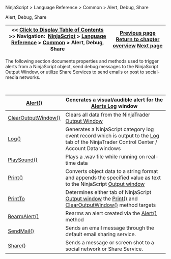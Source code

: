 ﻿


NinjaScript \> Language Reference \> Common \> Alert, Debug, Share






















Alert, Debug, Share







| \<\< [Click to Display Table of Contents](alert__debugging_and_sharing.md) \>\> **Navigation:**     [NinjaScript](ninjascript-1.md) \> [Language Reference](language_reference_wip-1.md) \> [Common](common-1.md) \> Alert, Debug, Share | [Previous page](currentbars-1.md) [Return to chapter overview](common-1.md) [Next page](alert-1.md) |
| --- | --- |











The following section documents properties and methods used to trigger alerts from a NinjaScript object, send debug messages to the NinjaScript Output Window, or utilize Share Services to send emails or post to social\-media networks. 


 




| [Alert()](alert-1.md) | Generates a visual/audible alert for the [Alerts Log](alerts_log-1.md) window |
| --- | --- |
| [ClearOutputWindow()](clearoutputwindow-1.md) | Clears all data from the NinjaTrader [Output Window](output-1.md) |
| [Log()](log-1.md) | Generates a NinjaScript category log event record which is output to the [Log](log_tab2-1.md) tab of the NinjaTrader Control Center / Account Data windows |
| [PlaySound()](playsound-1.md) | Plays a .wav file while running on real\-time data |
| [Print()](print-1.md) | Converts object data to a string format and appends the specified value as text to the NinjaScript [Output window](output-1.md) |
| [PrintTo](printto-1.md) | Determines either tab of NinjaScript [Output window](output-1.md) the [Print()](print-1.md) and [ClearOutputWindow()](clearoutputwindow-1.md) method targets |
| [RearmAlert()](rearmalert-1.md) | Rearms an alert created via the [Alert()](alert-1.md) method |
| [SendMail()](sendmail-1.md) | Sends an email message through the default email sharing service. |
| [Share()](share-1.md) | Sends a message or screen shot to a social network or Share Service. |









